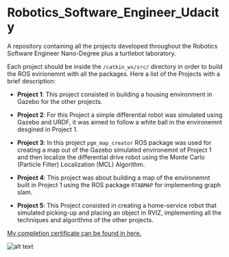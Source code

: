 # Robotics_Software_Engineer_Udacity
A repository containing all the projects developed throughout the Robotics Software Engineer Nano-Degree plus a turtlebot laboratory.

Each project should be inside the `/catkin_ws/src/` directory in order to build the ROS evirionemnt with all the packages. Here a list of the Projects with a brief description:

- **Project 1**: This project consisted in building a housing environment in Gazebo for the other projects.


- **Project 2**: For this Project a simple differential robot was simulated using Gazebo and URDF, it was aimed to follow a white ball in the environemnt desgined in Project 1.


- **Project 3**: In this project `pgm_map_creator` ROS package was used for creating a map out of the Gazebo simulated environemnt of Project 1 and then localize the differential drive robot using the Monte Carlo (Particle Filter) Localization (MCL) Algorithm.


- **Project 4**: This project was about building a map of the environemnt built in Project 1 using the ROS package `RTABMAP` for implementing graph slam.


- **Project 5**: This Project consisted in creating a home-service robot that simulated picking-up and placing an object in RVIZ, implementing all the techniques and algorithms of the other projects. 

[My completion certificate can be found in here.](https://confirm.udacity.com/2MPWDRDG)



![alt text ](https://upload.wikimedia.org/wikipedia/commons/thumb/b/bb/Ros_logo.svg/1280px-Ros_logo.svg.png)
